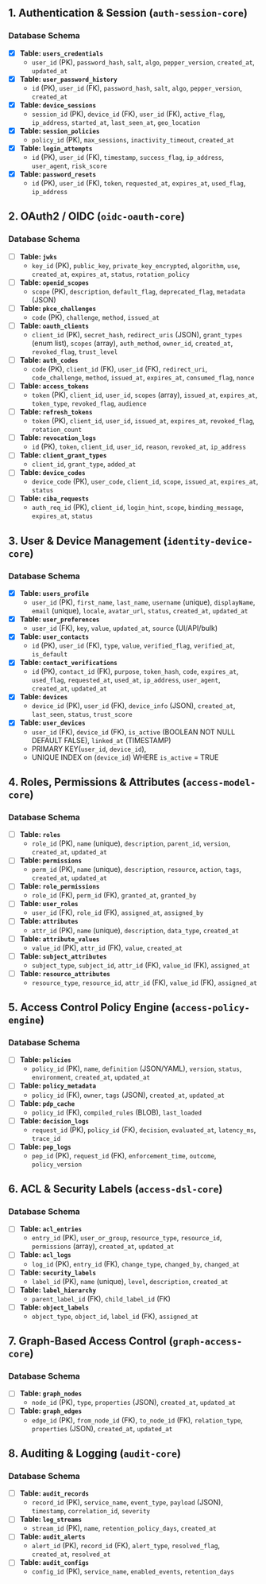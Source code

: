 ## 1. Authentication & Session (`auth-session-core`)

### Database Schema

- [x] **Table: `users_credentials`**  
  - `user_id` (PK), `password_hash`, `salt`, `algo`, `pepper_version`, `created_at`, `updated_at`
- [x] **Table: `user_password_history`**  
  - `id` (PK), `user_id` (FK), `password_hash`, `salt`, `algo`, `pepper_version`, `created_at`
- [x] **Table: `device_sessions`**  
  - `session_id` (PK), `device_id` (FK), `user_id` (FK), `active_flag`, `ip_address`, `started_at`, `last_seen_at`, `geo_location`
- [x] **Table: `session_policies`**  
  - `policy_id` (PK), `max_sessions`, `inactivity_timeout`, `created_at`
- [x] **Table: `login_attempts`**  
  - `id` (PK), `user_id` (FK), `timestamp`, `success_flag`, `ip_address`, `user_agent`, `risk_score`
- [x] **Table: `password_resets`**  
  - `id` (PK), `user_id` (FK), `token`, `requested_at`, `expires_at`, `used_flag`, `ip_address`


## 2. OAuth2 / OIDC (`oidc-oauth-core`)

### Database Schema

- [ ] **Table: `jwks`**  
  - `key_id` (PK), `public_key`, `private_key_encrypted`, `algorithm`, `use`, `created_at`, `expires_at`, `status`, `rotation_policy`
- [ ] **Table: `openid_scopes`**  
  - `scope` (PK), `description`, `default_flag`, `deprecated_flag`, `metadata` (JSON)
- [ ] **Table: `pkce_challenges`**  
  - `code` (PK), `challenge`, `method`, `issued_at`
- [ ] **Table: `oauth_clients`**  
  - `client_id` (PK), `secret_hash`, `redirect_uris` (JSON), `grant_types` (enum list), `scopes` (array), `auth_method`, `owner_id`, `created_at`, `revoked_flag`, `trust_level`
- [ ] **Table: `auth_codes`**  
  - `code` (PK), `client_id` (FK), `user_id` (FK), `redirect_uri`, `code_challenge`, `method`, `issued_at`, `expires_at`, `consumed_flag`, `nonce`
- [ ] **Table: `access_tokens`**  
  - `token` (PK), `client_id`, `user_id`, `scopes` (array), `issued_at`, `expires_at`, `token_type`, `revoked_flag`, `audience`
- [ ] **Table: `refresh_tokens`**  
  - `token` (PK), `client_id`, `user_id`, `issued_at`, `expires_at`, `revoked_flag`, `rotation_count`
- [ ] **Table: `revocation_logs`**  
  - `id` (PK), `token`, `client_id`, `user_id`, `reason`, `revoked_at`, `ip_address`
- [ ] **Table: `client_grant_types`**  
  - `client_id`, `grant_type`, `added_at`
- [ ] **Table: `device_codes`**  
  - `device_code` (PK), `user_code`, `client_id`, `scope`, `issued_at`, `expires_at`, `status`
- [ ] **Table: `ciba_requests`**  
  - `auth_req_id` (PK), `client_id`, `login_hint`, `scope`, `binding_message`, `expires_at`, `status`


## 3. User & Device Management (`identity-device-core`)

### Database Schema

- [x] **Table: `users_profile`**  
  - `user_id` (PK), `first_name`, `last_name`, `username` (unique), `displayName`, `email` (unique), `locale`, `avatar_url`, `status`, `created_at`, `updated_at`
- [x] **Table: `user_preferences`**  
  - `user_id` (FK), `key`, `value`, `updated_at`, `source` (UI/API/bulk)
- [x] **Table: `user_contacts`**  
  - `id` (PK), `user_id` (FK), `type`, `value`, `verified_flag`, `verified_at`, `is_default`
- [x] **Table: `contact_verifications`**  
  - `id` (PK), `contact_id` (FK), `purpose`, `token_hash`, `code`, `expires_at`, `used_flag`, `requested_at`, `used_at`, `ip_address`, `user_agent`, `created_at`, `updated_at`
- [x] **Table: `devices`**  
  - `device_id` (PK), `user_id` (FK), `device_info` (JSON), `created_at`, `last_seen`, `status`, `trust_score`
- [x] **Table: `user_devices`**  
  - `user_id` (FK), `device_id` (FK), `is_active` (BOOLEAN NOT NULL DEFAULT FALSE), `linked_at` (TIMESTAMP)  
  - PRIMARY KEY(`user_id`, `device_id`),  
  - UNIQUE INDEX on (`device_id`) WHERE `is_active` = TRUE


## 4. Roles, Permissions & Attributes (`access-model-core`)

### Database Schema

- [ ] **Table: `roles`**  
  - `role_id` (PK), `name` (unique), `description`, `parent_id`, `version`, `created_at`, `updated_at`
- [ ] **Table: `permissions`**  
  - `perm_id` (PK), `name` (unique), `description`, `resource`, `action`, `tags`, `created_at`, `updated_at`
- [ ] **Table: `role_permissions`**  
  - `role_id` (FK), `perm_id` (FK), `granted_at`, `granted_by`
- [ ] **Table: `user_roles`**  
  - `user_id` (FK), `role_id` (FK), `assigned_at`, `assigned_by`
- [ ] **Table: `attributes`**  
  - `attr_id` (PK), `name` (unique), `description`, `data_type`, `created_at`
- [ ] **Table: `attribute_values`**  
  - `value_id` (PK), `attr_id` (FK), `value`, `created_at`
- [ ] **Table: `subject_attributes`**  
  - `subject_type`, `subject_id`, `attr_id` (FK), `value_id` (FK), `assigned_at`
- [ ] **Table: `resource_attributes`**  
  - `resource_type`, `resource_id`, `attr_id` (FK), `value_id` (FK), `assigned_at`


## 5. Access Control Policy Engine (`access-policy-engine`)

### Database Schema

- [ ] **Table: `policies`**  
  - `policy_id` (PK), `name`, `definition` (JSON/YAML), `version`, `status`, `environment`, `created_at`, `updated_at`
- [ ] **Table: `policy_metadata`**  
  - `policy_id` (FK), `owner`, `tags` (JSON), `created_at`, `updated_at`
- [ ] **Table: `pdp_cache`**  
  - `policy_id` (FK), `compiled_rules` (BLOB), `last_loaded`
- [ ] **Table: `decision_logs`**  
  - `request_id` (PK), `policy_id` (FK), `decision`, `evaluated_at`, `latency_ms`, `trace_id`
- [ ] **Table: `pep_logs`**  
  - `pep_id` (PK), `request_id` (FK), `enforcement_time`, `outcome`, `policy_version`


## 6. ACL & Security Labels (`access-dsl-core`)

### Database Schema

- [ ] **Table: `acl_entries`**  
  - `entry_id` (PK), `user_or_group`, `resource_type`, `resource_id`, `permissions` (array), `created_at`, `updated_at`
- [ ] **Table: `acl_logs`**  
  - `log_id` (PK), `entry_id` (FK), `change_type`, `changed_by`, `changed_at`
- [ ] **Table: `security_labels`**  
  - `label_id` (PK), `name` (unique), `level`, `description`, `created_at`
- [ ] **Table: `label_hierarchy`**  
  - `parent_label_id` (FK), `child_label_id` (FK)
- [ ] **Table: `object_labels`**  
  - `object_type`, `object_id`, `label_id` (FK), `assigned_at`


## 7. Graph-Based Access Control (`graph-access-core`)

### Database Schema

- [ ] **Table: `graph_nodes`**  
  - `node_id` (PK), `type`, `properties` (JSON), `created_at`, `updated_at`
- [ ] **Table: `graph_edges`**  
  - `edge_id` (PK), `from_node_id` (FK), `to_node_id` (FK), `relation_type`, `properties` (JSON), `created_at`, `updated_at`


## 8. Auditing & Logging (`audit-core`)

### Database Schema

- [ ] **Table: `audit_records`**  
  - `record_id` (PK), `service_name`, `event_type`, `payload` (JSON), `timestamp`, `correlation_id`, `severity`
- [ ] **Table: `log_streams`**  
  - `stream_id` (PK), `name`, `retention_policy_days`, `created_at`
- [ ] **Table: `audit_alerts`**  
  - `alert_id` (PK), `record_id` (FK), `alert_type`, `resolved_flag`, `created_at`, `resolved_at`
- [ ] **Table: `audit_configs`**  
  - `config_id` (PK), `service_name`, `enabled_events`, `retention_days`
